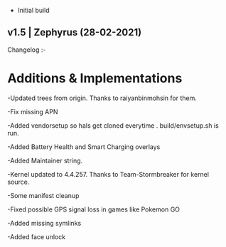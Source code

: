- Initial build

## v1.5 | Zephyrus (28-02-2021)
Changelog :- 
# Additions & Implementations 

-Updated trees from origin. Thanks to raiyanbinmohsin for them.

-Fix missing APN

-Added vendorsetup so hals get cloned everytime . build/envsetup.sh is run.

-Added Battery Health and Smart Charging overlays

-Added Maintainer string.

-Kernel updated to 4.4.257. Thanks to Team-Stormbreaker for kernel source.

-Some manifest cleanup

-Fixed possible GPS signal loss in games like Pokemon GO

-Added missing symlinks

-Added face unlock
